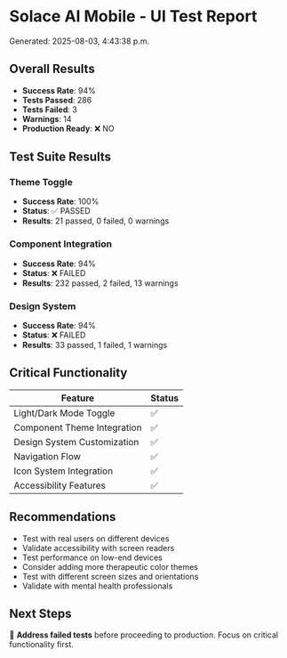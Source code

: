 # Solace AI Mobile - UI Test Report

Generated: 2025-08-03, 4:43:38 p.m.

## Overall Results

- **Success Rate**: 94%
- **Tests Passed**: 286
- **Tests Failed**: 3  
- **Warnings**: 14
- **Production Ready**: ❌ NO

## Test Suite Results

### Theme Toggle
- **Success Rate**: 100%
- **Status**: ✅ PASSED
- **Results**: 21 passed, 0 failed, 0 warnings

### Component Integration
- **Success Rate**: 94%
- **Status**: ❌ FAILED
- **Results**: 232 passed, 2 failed, 13 warnings

### Design System
- **Success Rate**: 94%
- **Status**: ❌ FAILED
- **Results**: 33 passed, 1 failed, 1 warnings


## Critical Functionality

| Feature | Status |
|---------|---------|
| Light/Dark Mode Toggle | ✅ |
| Component Theme Integration | ✅ |
| Design System Customization | ✅ |
| Navigation Flow | ✅ |
| Icon System Integration | ✅ |
| Accessibility Features | ✅ |

## Recommendations

- Test with real users on different devices
- Validate accessibility with screen readers
- Test performance on low-end devices
- Consider adding more therapeutic color themes
- Test with different screen sizes and orientations
- Validate with mental health professionals

## Next Steps

🔧 **Address failed tests** before proceeding to production. Focus on critical functionality first.
